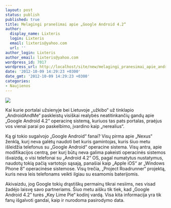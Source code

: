```yaml
---
layout: post
status: publish
published: true
title: Melagingi pranešimai apie „Google Android 4.2“
author:
  display_name: Lixteris
  login: Lixteris
  email: lixteris@yahoo.com
  url: ''
author_login: Lixteris
author_email: lixteris@yahoo.com
wordpress_id: 7017
wordpress_url: http://localhost/site/new/melagingi_pranesimai_apie_android_42_os/
date: '2012-10-09 14:29:23 +0300'
date_gmt: '2012-10-09 14:29:23 +0300'
categories:
- Naujienos
---
```

<p><div class="imgright"><img src="http://technews.lt/upload/android-6-0-will-be-named-key-lime-pie-.jpg"  /></div></p>
<p>
	Kai kurie portalai užsienyje bei Lietuvoje &bdquo;užkibo&ldquo; už tinklapio &bdquo;AndroidAndMe&ldquo; paskleistų visi&scaron;kai realybės neatitinkančių gandų apie &bdquo;Google Android 4.2&ldquo; operacinę sistemą, kuriuos tas pats portalas, praėjus vos vienai parai po paskelbimo, įvardino kaip &bdquo;nerealius&ldquo;.</p>
<p>
	Ką gi tokio sugalvojo &bdquo;Google Android&ldquo; fanai? Visų pirma apie &bdquo;Nexus&ldquo; ženklą, kurį neva galėtų naudoti bet kuris gamintojas, kuris &scaron;iuo metu i&scaron;leidžia telefonus su &bdquo;Google Android&ldquo; operacine sistema. Visų antra, apie modifikacijos centrą, per kurį būtų neva galima pakeisti operacinės sistemos i&scaron;vaizdą, o visi telefonai su &bdquo;Android 4.2&ldquo; OS, pagal numatytus nustatymus, naudotų tokią pačią vartotojo sąsają, pana&scaron;iai kaip &bdquo;Apple iOS&ldquo; ar &bdquo;Windows Phone 8&ldquo; operacinėse sistemose. Visų trečia, &bdquo;Project Roadrunner&ldquo; projektą, kuris neva leis telefonams veikti ilgiau su esamomis baterijomis.</p>
<p>
	Akivaizdu, jog Google tokių drąsti&scaron;kų permainų tikrai nesiims, nes visad žadėjo laisvę savo partneriams. &Scaron;iuo metu ai&scaron;ku tik tiek, kad &bdquo;Google Android 4.2&rdquo; turės &bdquo;Key Lime Pie&ldquo; kodinį vardą. Visa kita informacija yra tik fanų i&scaron;galvoti gandai, kaip ir nurodoma pasirodymo data.</p>
